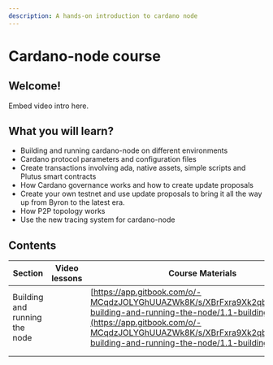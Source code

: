 ```yaml
---
description: A hands-on introduction to cardano node
---
```


# Cardano-node course

## Welcome!&#x20;

Embed video intro here.





## What you will learn?

* Building and running cardano-node on different environments
* Cardano protocol parameters and configuration files
* Create transactions involving ada, native assets, simple scripts and Plutus smart contracts&#x20;
* How Cardano governance works and how to create update proposals
* Create your own testnet and use update proposals to bring it all the way up from Byron to the latest era.&#x20;
* How P2P topology works
* Use the new tracing system for cardano-node



## Contents

| Section                       | Video lessons | Course Materials                                                                                                                                                                                                                                           |
| ----------------------------- | ------------- | ---------------------------------------------------------------------------------------------------------------------------------------------------------------------------------------------------------------------------------------------------------- |
| Building and running the node |               | [https://app.gitbook.com/o/-MCqdzJOLYGhUUAZWk8K/s/XBrFxra9Xk2qbyC9AUaf/1-building-and-running-the-node/1.1-building-the-node](https://app.gitbook.com/o/-MCqdzJOLYGhUUAZWk8K/s/XBrFxra9Xk2qbyC9AUaf/1-building-and-running-the-node/1.1-building-the-node) |
|                               |               |                                                                                                                                                                                                                                                            |
|                               |               |                                                                                                                                                                                                                                                            |



##
